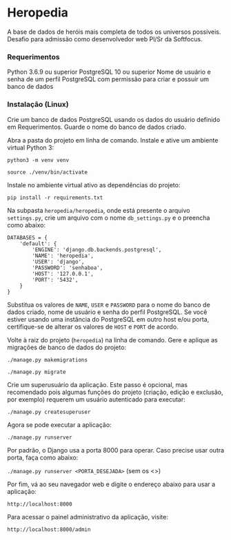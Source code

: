 # Heropedia
A base de dados de heróis mais completa de todos os universos possíveis. Desafio para admissão como desenvolvedor web Pl/Sr da Softfocus.

### Requerimentos
Python 3.6.9 ou superior
PostgreSQL 10 ou superior
Nome de usuário e senha de um perfil PostgreSQL com permissão para criar e possuir um banco de dados

### Instalação (Linux)
Crie um banco de dados PostgreSQL usando os dados do usuário definido em Requerimentos. Guarde o nome do banco de dados criado.

Abra a pasta do projeto em linha de comando. Instale e ative um ambiente virtual Python 3:

`python3 -m venv venv`

`source ./venv/bin/activate`

Instale no ambiente virtual ativo as dependências do projeto:

`pip install -r requirements.txt`

Na subpasta `heropedia/heropedia`, onde está presente o arquivo `settings.py`, crie um arquivo com o nome `db_settings.py` e o preencha como abaixo:
```
DATABASES = {
    'default': {
        'ENGINE': 'django.db.backends.postgresql',
        'NAME': 'heropedia',
        'USER': 'django',
        'PASSWORD': 'senhaboa',
        'HOST': '127.0.0.1',
        'PORT': '5432',
    }
}
```
Substitua os valores de `NAME`, `USER` e `PASSWORD` para o nome do banco de dados criado, nome de usuário e senha do perfil PostgreSQL. Se você estiver usando uma instância do PostgreSQL em outro host e/ou porta, certifique-se de alterar os valores de `HOST` e `PORT` de acordo.

Volte à raiz do projeto (`heropedia`) na linha de comando. Gere e aplique as migrações de banco de dados do projeto:

`./manage.py makemigrations`

`./manage.py migrate`

Crie um superusuário da aplicação. Este passo é opcional, mas recomendado pois algumas funções do projeto (criação, edição e exclusão, por exemplo) requerem um usuário autenticado para executar:

`./manage.py createsuperuser`

Agora se pode executar a aplicação:

`./manage.py runserver`

Por padrão, o Django usa a porta 8000 para operar. Caso precise usar outra porta, faça como abaixo:

`./manage.py runserver <PORTA_DESEJADA>` (sem os <>)

Por fim, vá ao seu navegador web e digite o endereço abaixo para usar a aplicação:

`http://localhost:8000`

Para acessar o painel administrativo da aplicação, visite:

`http://localhost:8000/admin`
